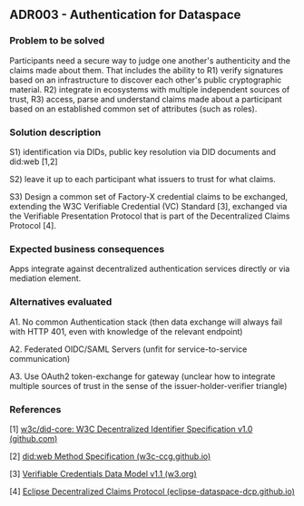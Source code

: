 ## ADR003 - Authentication for Dataspace

### Problem to be solved

Participants need a secure way to judge one another's authenticity and the claims made about them. That includes the
ability to
R1) verify signatures based on an infrastructure to discover each other's public cryptographic material.
R2) integrate in ecosystems with multiple independent sources of trust,
R3) access, parse and understand claims made about a participant based on an established common set of attributes (such
as roles).

### Solution description

S1) identification via DIDs, public key resolution via DID documents and did:web [1,2]

S2) leave it up to each participant what issuers to trust for what claims.

S3) Design a common set of Factory-X credential claims to be exchanged, extending the W3C Verifiable Credential (VC)
Standard [3], exchanged via the Verifiable Presentation Protocol that is part of the Decentralized Claims Protocol [4].


### Expected business consequences

Apps integrate against decentralized authentication services directly or via mediation element.

### Alternatives evaluated

A1. No common Authentication stack (then data exchange will always fail with HTTP 401, even with knowledge of the
relevant endpoint)

A2. Federated OIDC/SAML Servers (unfit for service-to-service communication)

A3. Use OAuth2 token-exchange for gateway (unclear how to integrate multiple sources of trust in the sense of the
issuer-holder-verifier triangle)

### References

[1] [w3c/did-core: W3C Decentralized Identifier Specification v1.0 (github.com)](https://www.w3.org/TR/did/)

[2] [did:web Method Specification (w3c-ccg.github.io)](https://w3c-ccg.github.io/did-method-web/)

[3] [Verifiable Credentials Data Model v1.1 (w3.org)](https://www.w3.org/TR/2022/REC-vc-data-model-20220303/)

[4] [Eclipse Decentralized Claims Protocol (eclipse-dataspace-dcp.github.io)](https://eclipse-dataspace-dcp.github.io/decentralized-claims-protocol/)